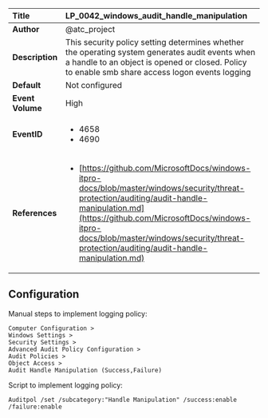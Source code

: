 | Title            | LP_0042_windows_audit_handle_manipulation                                                                     |
|:-----------------|:--------------------------------------------------------------------------------|
| **Author**       | @atc_project                                                                      |
| **Description**  | This security policy setting determines whether the operating system  generates audit events when a handle to an object is opened or closed.  Policy to enable smb share access logon events logging                                                               |
| **Default**      | Not configured                                                                   |
| **Event Volume** | High                                                                    |
| **EventID**      | <ul><li>4658</li><li>4690</li></ul>         |
| **References**   | <ul><li>[https://github.com/MicrosoftDocs/windows-itpro-docs/blob/master/windows/security/threat-protection/auditing/audit-handle-manipulation.md](https://github.com/MicrosoftDocs/windows-itpro-docs/blob/master/windows/security/threat-protection/auditing/audit-handle-manipulation.md)</li></ul> |



## Configuration

Manual steps to implement logging policy:

```
Computer Configuration >
Windows Settings >
Security Settings >
Advanced Audit Policy Configuration >
Audit Policies >
Object Access >
Audit Handle Manipulation (Success,Failure)
```

Script to implement logging policy:

```
Auditpol /set /subcategory:"Handle Manipulation" /success:enable /failure:enable
```

